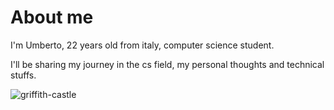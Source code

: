 # About me

I'm Umberto, 22 years old from italy, computer science student.

I'll be sharing my journey in the cs field, my personal thoughts and technical stuffs.

![griffith-castle](../griffith-castle.png)

